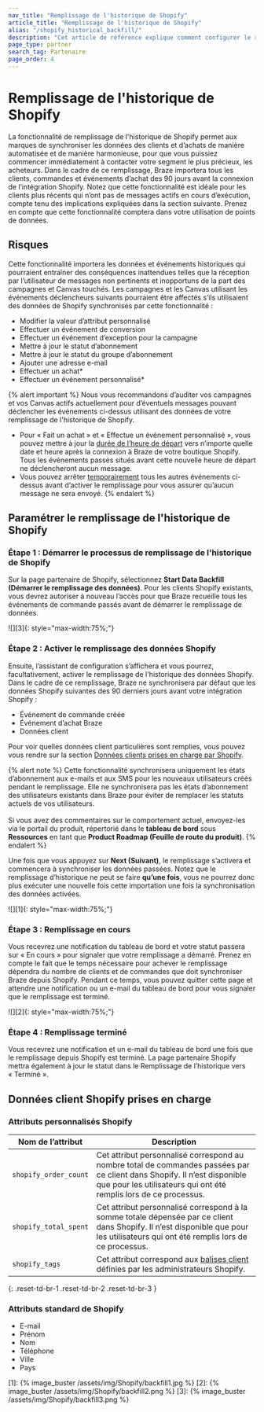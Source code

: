 ```yaml
---
nav_title: "Remplissage de l'historique de Shopify"
article_title: "Remplissage de l'historique de Shopify"
alias: "/shopify_historical_backfill/"
description: "Cet article de référence explique comment configurer le remplissage d’historique de Shopify, y compris les risques et les données prises en charge."
page_type: partner
search_tag: Partenaire
page_order: 4
---
```


# Remplissage de l'historique de Shopify 

La fonctionnalité de remplissage de l'historique de Shopify permet aux marques de synchroniser les données des clients et d’achats de manière automatisée et de manière harmonieuse, pour que vous puissiez commencer immédiatement à contacter votre segment le plus précieux, les acheteurs. Dans le cadre de ce remplissage, Braze importera tous les clients, commandes et événements d’achat des 90 jours avant la connexion de l’intégration Shopify. Notez que cette fonctionnalité est idéale pour les clients plus récents qui n’ont pas de messages actifs en cours d’exécution, compte tenu des implications expliquées dans la section suivante. Prenez en compte que cette fonctionnalité comptera dans votre utilisation de points de données.

## Risques

Cette fonctionnalité importera les données et événements historiques qui pourraient entraîner des conséquences inattendues telles que la réception par l’utilisateur de messages non pertinents et inopportuns de la part des campagnes et Canvas touchés. Les campagnes et les Canvas utilisant les événements déclencheurs suivants pourraient être affectés s’ils utilisaient des données de Shopify synchronisés par cette fonctionnalité :
- Modifier la valeur d’attribut personnalisé
- Effectuer un événement de conversion
- Effectuer un événement d’exception pour la campagne
- Mettre à jour le statut d’abonnement
- Mettre à jour le statut du groupe d’abonnement
- Ajouter une adresse e-mail
- Effectuer un achat*
- Effectuer un événement personnalisé*

{% alert important %}
Nous vous recommandons d’auditer vos campagnes et vos Canvas actifs actuellement pour d’éventuels messages pouvant déclencher les événements ci-dessus utilisant des données de votre remplissage de l'historique de Shopify. 

- Pour « Fait un achat » et « Effectue un événement personnalisé », vous pouvez mettre à jour la [durée de l’heure de départ]({{site.baseurl}}/user_guide/engagement_tools/campaigns/building_campaigns/delivery_types/triggered_delivery/?redirected=true#step-4-assign-duration) vers n’importe quelle date et heure après la connexion à Braze de votre boutique Shopify. Tous les événements passés situés avant cette nouvelle heure de départ ne déclencheront aucun message. 
- Vous pouvez arrêter [temporairement]({{site.baseurl}}/user_guide/engagement_tools/campaigns/managing_campaigns/change_your_campaign_after_launch/#stopping-your-campaign) tous les autres événements ci-dessus avant d’activer le remplissage pour vous assurer qu’aucun message ne sera envoyé. 
{% endalert %}

## Paramétrer le remplissage de l'historique de Shopify

### Étape 1 : Démarrer le processus de remplissage de l'historique de Shopify

Sur la page partenaire de Shopify, sélectionnez **Start Data Backfill (Démarrer le remplissage des données)**. Pour les clients Shopify existants, vous devrez autoriser à nouveau l’accès pour que Braze recueille tous les événements de commande passés avant de démarrer le remplissage de données.

![][3]{: style="max-width:75%;"}

### Étape 2 : Activer le remplissage des données Shopify

Ensuite, l’assistant de configuration s’affichera et vous pourrez, facultativement, activer le remplissage de l'historique des données Shopify. Dans le cadre de ce remplissage, Braze ne synchronisera par défaut que les données Shopify suivantes des 90 derniers jours avant votre intégration Shopify :
- Événement de commande créée
- Événement d’achat Braze
- Données client

Pour voir quelles données client particulières sont remplies, vous pouvez vous rendre sur la section [Données clients prises en charge par Shopify](#supported-shopify-customer-data).

{% alert note %}
Cette fonctionnalité synchronisera uniquement les états d’abonnement aux e-mails et aux SMS pour les nouveaux utilisateurs créés pendant le remplissage. Elle ne synchronisera pas les états d’abonnement des utilisateurs existants dans Braze pour éviter de remplacer les statuts actuels de vos utilisateurs.<br><br>Si vous avez des commentaires sur le comportement actuel, envoyez-les via le portail du produit, répertorié dans le **tableau de bord** sous **Ressources** en tant que **Product Roadmap (Feuille de route du produit)**.
{% endalert %}

Une fois que vous appuyez sur **Next (Suivant)**, le remplissage s’activera et commencera à synchroniser les données passées. Notez que le remplissage d’historique ne peut se faire **qu’une fois**, vous ne pourrez donc plus exécuter une nouvelle fois cette importation une fois la synchronisation des données activées.

![][1]{: style="max-width:75%;"}

### Étape 3 : Remplissage en cours

Vous recevrez une notification du tableau de bord et votre statut passera sur « En cours » pour signaler que votre remplissage a démarré. Prenez en compte le fait que le temps nécessaire pour achever le remplissage dépendra du nombre de clients et de commandes que doit synchroniser Braze depuis Shopify. Pendant ce temps, vous pouvez quitter cette page et attendre une notification ou un e-mail du tableau de bord pour vous signaler que le remplissage est terminé.

![][2]{: style="max-width:75%;"}

### Étape 4 : Remplissage terminé
Vous recevrez une notification et un e-mail du tableau de bord une fois que le remplissage depuis Shopify est terminé. La page partenaire Shopify mettra également à jour le statut dans le Remplissage de l’historique vers « Terminé ».

## Données client Shopify prises en charge

### Attributs personnalisés Shopify

| Nom de l’attribut | Description |
| --- | --- |
| `shopify_order_count` | Cet attribut personnalisé correspond au nombre total de commandes passées par ce client dans Shopify. Il n’est disponible que pour les utilisateurs qui ont été remplis lors de ce processus. |
| `shopify_total_spent` | Cet attribut personnalisé correspond à la somme totale dépensée par ce client dans Shopify. Il n’est disponible que pour les utilisateurs qui ont été remplis lors de ce processus. |
| `shopify_tags` | Cet attribut correspond aux [balises client](https://help.shopify.com/en/manual/shopify-admin/productivity-tools/using-tags#tag-types) définies par les administrateurs Shopify. |
{: .reset-td-br-1 .reset-td-br-2 .reset-td-br-3 }

### Attributs standard de Shopify
- E-mail
- Prénom
- Nom
- Téléphone
- Ville
- Pays

[1]: {% image_buster /assets/img/Shopify/backfill1.jpg %} 
[2]: {% image_buster /assets/img/Shopify/backfill2.png %} 
[3]: {% image_buster /assets/img/Shopify/backfill3.png %} 
